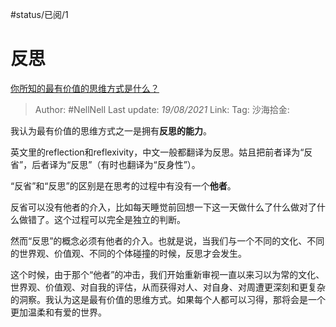 #status/已阅/1 

# 反思

[你所知的最有价值的思维方式是什么？](https://www.zhihu.com/question/266417754/answer/307734171)

> Author: #NellNell
> Last update: *19/08/2021*
> Link:
> Tag:
> 沙海拾金:

我认为最有价值的思维方式之一是拥有**反思的能力**。

英文里的reflection和reflexivity，中文一般都翻译为反思。姑且把前者译为“反省”，后者译为“反思”（有时也翻译为“反身性”）。

“反省”和“反思”的区别是在思考的过程中有没有一个**他者**。

反省可以没有他者的介入，比如每天睡觉前回想一下这一天做什么了什么做对了什么做错了。这个过程可以完全是独立的判断。

然而“反思”的概念必须有他者的介入。也就是说，当我们与一个不同的文化、不同的世界观、价值观、不同的个体碰撞的时候，反思才会发生。

这个时候，由于那个“他者”的冲击，我们开始重新审视一直以来习以为常的文化、世界观、价值观、对自我的评估，从而获得对人、对自身、对周遭更深刻和更复杂的洞察。我认为这是最有价值的思维方式。如果每个人都可以习得，那将会是一个更加温柔和有爱的世界。
